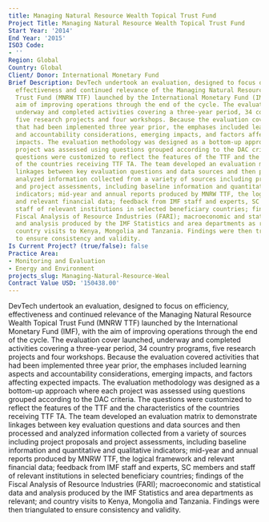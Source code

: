 ```yaml
---
title: Managing Natural Resource Wealth Topical Trust Fund
Project Title: Managing Natural Resource Wealth Topical Trust Fund
Start Year: '2014'
End Year: '2015'
ISO3 Code:
- ''
Region: Global
Country: Global
Client/ Donor: International Monetary Fund
Brief Description: DevTech undertook an evaluation, designed to focus on efficiency,
  effectiveness and continued relevance of the Managing Natural Resource Wealth Topical
  Trust Fund (MNRW TTF) launched by the International Monetary Fund (IMF), with the
  aim of improving operations through the end of the cycle. The evaluation cover launched,
  underway and completed activities covering a three-year period, 34 country programs,
  five research projects and four workshops. Because the evaluation covered activities
  that had been implemented three year prior, the emphases included learning aspects
  and accountability considerations, emerging impacts, and factors affecting expected
  impacts. The evaluation methodology was designed as a bottom-up approach where each
  project was assessed using questions grouped according to the DAC criteria. The
  questions were customized to reflect the features of the TTF and the characteristics
  of the countries receiving TTF TA. The team developed an evaluation matrix to demonstrate
  linkages between key evaluation questions and data sources and then processed and
  analyzed information collected from a variety of sources including project proposals
  and project assessments, including baseline information and quantitative and qualitative
  indicators; mid-year and annual reports produced by MNRW TTF, the logical framework
  and relevant financial data; feedback from IMF staff and experts, SC members and
  staff of relevant institutions in selected beneficiary countries; findings of the
  Fiscal Analysis of Resource Industries (FARI); macroeconomic and statistical data
  and analysis produced by the IMF Statistics and area departments as relevant; and
  country visits to Kenya, Mongolia and Tanzania. Findings were then triangulated
  to ensure consistency and validity.
Is Current Project? (true/false): false
Practice Area:
- Monitoring and Evaluation
- Energy and Environment
projects_slug: Managing-Natural-Resource-Weal
Contract Value USD: '150438.00'
---
```


DevTech undertook an evaluation, designed to focus on efficiency, effectiveness and continued relevance of the Managing Natural Resource Wealth Topical Trust Fund (MNRW TTF) launched by the International Monetary Fund (IMF), with the aim of improving operations through the end of the cycle. The evaluation cover launched, underway and completed activities covering a three-year period, 34 country programs, five research projects and four workshops. Because the evaluation covered activities that had been implemented three year prior, the emphases included learning aspects and accountability considerations, emerging impacts, and factors affecting expected impacts. The evaluation methodology was designed as a bottom-up approach where each project was assessed using questions grouped according to the DAC criteria. The questions were customized to reflect the features of the TTF and the characteristics of the countries receiving TTF TA. The team developed an evaluation matrix to demonstrate linkages between key evaluation questions and data sources and then processed and analyzed information collected from a variety of sources including project proposals and project assessments, including baseline information and quantitative and qualitative indicators; mid-year and annual reports produced by MNRW TTF, the logical framework and relevant financial data; feedback from IMF staff and experts, SC members and staff of relevant institutions in selected beneficiary countries; findings of the Fiscal Analysis of Resource Industries (FARI); macroeconomic and statistical data and analysis produced by the IMF Statistics and area departments as relevant; and country visits to Kenya, Mongolia and Tanzania. Findings were then triangulated to ensure consistency and validity.